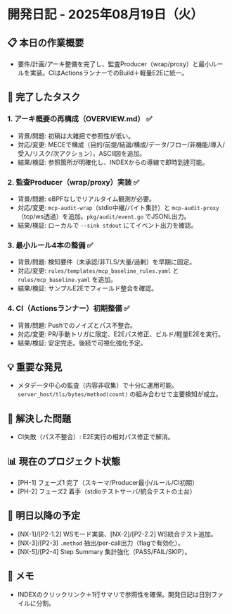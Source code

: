 # 開発日記 - 2025年08月19日（火）

## 📋 本日の作業概要
- 要件/計画/アーキ整備を完了し、監査Producer（wrap/proxy）と最小ルールを実装。CIはActionsランナーでのBuild＋軽量E2Eに統一。

## 🎯 完了したタスク
### 1. アーキ概要の再構成（OVERVIEW.md） ✅
- 背景/問題: 初稿は大雑把で参照性が低い。
- 対応/変更: MECEで構成（目的/前提/結論/構成/データ/フロー/非機能/導入/受入/リスク/次アクション）。ASCII図を追加。
- 結果/検証: 参照箇所が明確化し、INDEXからの導線で即時到達可能。

### 2. 監査Producer（wrap/proxy）実装 ✅
- 背景/問題: eBPFなしでリアルタイム観測が必要。
- 対応/変更: `mcp-audit-wrap`（stdio中継/バイト集計）と `mcp-audit-proxy`（tcp/ws透過）を追加。`pkg/audit/event.go` でJSONL出力。
- 結果/検証: ローカルで `--sink stdout` にてイベント出力を確認。

### 3. 最小ルール4本の整備 ✅
- 背景/問題: 検知要件（未承認/非TLS/大量/過剰）を早期に固定。
- 対応/変更: `rules/templates/mcp_baseline_rules.yaml` と `rules/mcp_baseline.yaml` を追加。
- 結果/検証: サンプルE2Eでフィールド整合を確認。

### 4. CI（Actionsランナー）初期整備 ✅
- 背景/問題: Pushでのノイズとパス不整合。
- 対応/変更: PR/手動トリガに限定、E2Eパス修正、ビルド/軽量E2Eを実行。
- 結果/検証: 安定完走。後続で可視化強化予定。

## 💡 重要な発見
- メタデータ中心の監査（内容非収集）で十分に運用可能。`server_host/tls/bytes/method(count)` の組み合わせで主要検知が成立。

## 🐛 解決した問題
- CI失敗（パス不整合）: E2E実行の相対パス修正で解消。

## 📊 現在のプロジェクト状態
- [PH-1] フェーズ1 完了（スキーマ/Producer最小/ルール/CI初期）
- [PH-2] フェーズ2 着手（stdioテストサーバ/統合テストの土台）

## 🔄 明日以降の予定
- [NX-1]/[P2-1.2] WSモード実装、[NX-2]/[P2-2.2] WS統合テスト追加。
- [NX-3]/[P2-3] `.method` 抽出/per-call出力（flagで有効化）。
- [NX-5]/[P2-4] Step Summary 集計強化（PASS/FAIL/SKIP）。

## 📝 メモ
- INDEXのクリックリンク＋1行サマリで参照性を確保。開発日記は日別ファイルに分割。
